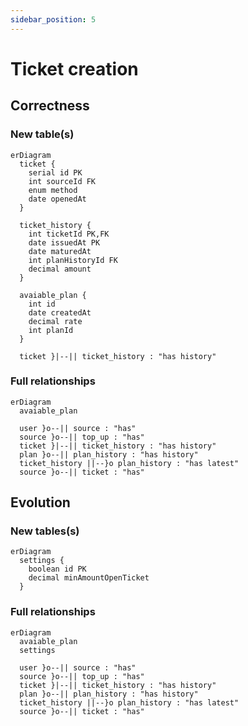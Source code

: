 ```yaml
---
sidebar_position: 5
---
```


# Ticket creation

## Correctness

### New table(s)

```mermaid
erDiagram
  ticket {
    serial id PK
    int sourceId FK
    enum method
    date openedAt
  }

  ticket_history {
    int ticketId PK,FK
    date issuedAt PK
    date maturedAt
    int planHistoryId FK
    decimal amount
  }

  avaiable_plan {
    int id
    date createdAt
    decimal rate
    int planId
  }

  ticket }|--|| ticket_history : "has history"
```

### Full relationships

```mermaid
erDiagram
  avaiable_plan

  user }o--|| source : "has"
  source }o--|| top_up : "has"
  ticket }|--|| ticket_history : "has history"
  plan }o--|| plan_history : "has history"
  ticket_history ||--}o plan_history : "has latest"
  source }o--|| ticket : "has"
```

## Evolution

### New tables(s)

```mermaid
erDiagram
  settings {
    boolean id PK
    decimal minAmountOpenTicket
  }
```

### Full relationships

```mermaid
erDiagram
  avaiable_plan
  settings

  user }o--|| source : "has"
  source }o--|| top_up : "has"
  ticket }|--|| ticket_history : "has history"
  plan }o--|| plan_history : "has history"
  ticket_history ||--}o plan_history : "has latest"
  source }o--|| ticket : "has"
```
